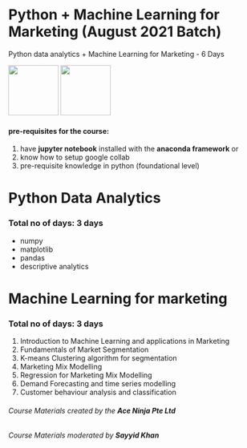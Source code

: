 # Python + Machine Learning for Marketing (August 2021 Batch)
Python data analytics + Machine Learning for Marketing - 6 Days

<img src="https://user-images.githubusercontent.com/22993048/124384235-dfd6c700-dd02-11eb-9949-63a4fe90fe8c.png" width=100 >
<img src="https://user-images.githubusercontent.com/22993048/124384254-f4b35a80-dd02-11eb-85b9-4c60b65b6ffc.png" width=100 >


#### pre-requisites for the course:
1. have **jupyter notebook** installed with the **anaconda framework** or
2. know how to setup google collab
3. pre-requisite knowledge in python (foundational level)

# Python Data Analytics
### Total no of days: 3 days
- numpy 
- matplotlib
- pandas
- descriptive analytics

# Machine Learning for marketing
### Total no of days: 3 days
1. Introduction to Machine Learning and applications in Marketing
2. Fundamentals of Market Segmentation
3. K-means Clustering algorithm for segmentation
4. Marketing Mix Modelling
5. Regression for Marketing Mix Modelling
6. Demand Forecasting and time series modelling
7. Customer behaviour analysis and classification

###### Course Materials created by the **Ace Ninja Pte Ltd**
###### Course Materials moderated by **Sayyid Khan**
